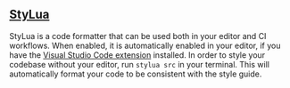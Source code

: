 ## [StyLua](https://github.com/JohnnyMorganz/StyLua)

StyLua is a code formatter that can be used both in your editor and CI workflows. When enabled, it is automatically enabled in your editor, if you have the [Visual Studio Code extension](https://marketplace.visualstudio.com/items?itemName=JohnnyMorganz.stylua) installed. In order to style your codebase without your editor, run `stylua src` in your terminal. This will automatically format your code to be consistent with the style guide.
